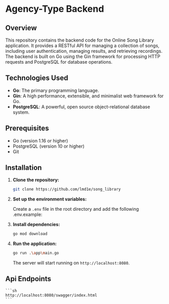 # Agency-Type Backend

## Overview

This repository contains the backend code for the Online Song Library application. It provides a RESTful API for managing a collection of songs, including user authentication, managing results, and retrieving recordings. The backend is built on Go using the Gin framework for processing HTTP requests and PostgreSQL for database operations.

## Technologies Used

- **Go**: The primary programming language.
- **Gin**: A high performance, extensible, and minimalist web framework for Go.
- **PostgreSQL**: A powerful, open source object-relational database system.

## Prerequisites

- Go (version 1.16 or higher)
- PostgreSQL (version 10 or higher)
- Git

## Installation

1. **Clone the repository:**

    ```sh
    git clone https://github.com/lmd1e/song_library
    ```

2. **Set up the environment variables:**

    Create a `.env` file in the root directory and add the following .env.example:

3. **Install dependencies:**

    ```sh
    go mod download
    ```

4. **Run the application:**

    ```sh
    go run .\app\main.go    
    ```

    The server will start running on `http://localhost:8080`.

## Api Endpoints
    ```sh
    http://localhost:8080/swagger/index.html
    ```
